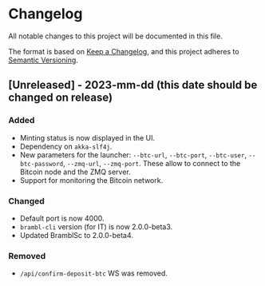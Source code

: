 

# Changelog

All notable changes to this project will be documented in this file.

The format is based on [Keep a Changelog](https://keepachangelog.com/en/1.0.0/),
and this project adheres to [Semantic Versioning](https://semver.org/spec/v2.0.0.html).

## [Unreleased] - 2023-mm-dd (this date should be changed on release)

### Added

- Minting status is now displayed in the UI.
- Dependency on `akka-slf4j`.
- New parameters for the launcher:  `--btc-url`, `--btc-port`, `--btc-user`, `--btc-password`, `--zmq-url`, `--zmq-port`. These allow to connect to the Bitcoin node and the ZMQ server.
- Support for monitoring the Bitcoin network.


### Changed

- Default port is now 4000.
- `brambl-cli` version (for IT) is now 2.0.0-beta3.
- Updated BramblSc to 2.0.0-beta4.

### Removed

- `/api/confirm-deposit-btc` WS was removed.